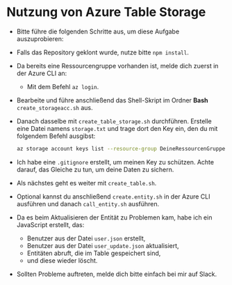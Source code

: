 # Nutzung von Azure Table Storage

- Bitte führe die folgenden Schritte aus, um diese Aufgabe auszuprobieren:

- Falls das Repository geklont wurde, nutze bitte `npm install`.
- Da bereits eine Ressourcengruppe vorhanden ist, melde dich zuerst in der Azure CLI an:
  - Mit dem Befehl `az login`.
- Bearbeite und führe anschließend das Shell-Skript im Ordner **Bash** `create_storageacc.sh` aus.
- Danach dasselbe mit `create_table_storage.sh` durchführen. Erstelle eine Datei namens `storage.txt` und trage dort den Key ein, den du mit folgendem Befehl ausgibst:
  ```bash
  az storage account keys list --resource-group DeineRessourcenGruppe --account-name DeinStorageAccount --query "[0].value" --output tsv
  ```
- Ich habe eine `.gitignore` erstellt, um meinen Key zu schützen. Achte darauf, das Gleiche zu tun, um deine Daten zu sichern.
- Als nächstes geht es weiter mit `create_table.sh`.
- Optional kannst du anschließend `create.entity.sh` in der Azure CLI ausführen und danach `call_entity.sh` ausführen.
- Da es beim Aktualisieren der Entität zu Problemen kam, habe ich ein JavaScript erstellt, das:

  - Benutzer aus der Datei `user.json` erstellt,
  - Benutzer aus der Datei `user_update.json` aktualisiert,
  - Entitäten abruft, die im Table gespeichert sind,
  - und diese wieder löscht.

- Sollten Probleme auftreten, melde dich bitte einfach bei mir auf Slack.
